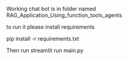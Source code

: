 Working chat bot is in folder named RAG_Application_Using_function_tools_agents

to run it please install requirements 

pip install -r requirements.txt

Then run
streamlit run main.py     
